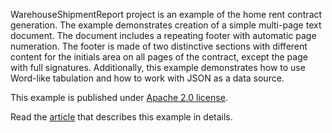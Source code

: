 ﻿WarehouseShipmentReport project is an example of the home rent contract generation. The example demonstrates creation of a simple multi-page text document. The document includes a repeating footer with automatic page numeration. The footer is made of two distinctive sections with different content for the initials area on all pages of the contract, except the page with full signatures. Additionally, this example demonstrates how to use Word-like tabulation and how to work with JSON as a data source.

This example is published under [Apache 2.0 license](https://www.apache.org/licenses/LICENSE-2.0).

Read the [article](WarehouseShipmentReport%20article.md) that describes this example in details.